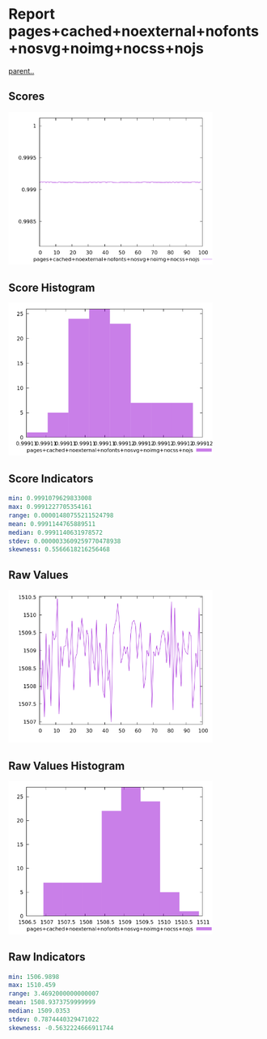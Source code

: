# Report pages+cached+noexternal+nofonts+nosvg+noimg+nocss+nojs

[parent..](./..)  


## Scores

![score](./score.png)  

## Score Histogram

![hist](./hist.png)  

## Score Indicators

```yaml
min: 0.9991079629833008
max: 0.9991227705354161
range: 0.00001480755211524798
mean: 0.9991144765889511
median: 0.9991140631978572
stdev: 0.0000033609259770478938
skewness: 0.5566618216256468

```

## Raw Values

![raw](./raw.png)  

## Raw Values Histogram

![raw hist](./raw_hist.png)  

## Raw Indicators

```yaml
min: 1506.9898
max: 1510.459
range: 3.4692000000000007
mean: 1508.9373759999999
median: 1509.0353
stdev: 0.7874440329471022
skewness: -0.5632224666911744

```

<style>
  img {
    max-width: 80%;
  }
</style>
      
